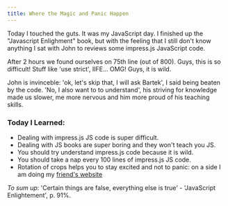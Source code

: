 ```yaml
---
title: Where the Magic and Panic Happen
---
```


Today I touched the guts. It was my JavaScript day. I finished up the "Javascript Enlighment" book, but with the feeling that I still don't know anything I sat with John to reviews some impress.js JavaScript code.

After 2 hours we found ourselves on 75th line (out of 800). Guys, this is so difficult!
Stuff like 'use strict', IIFE... OMG! Guys, it is wild.

John is invinceble: 'ok, let's skip that, I will ask Bartek', I said being beaten by the code. 
'No, I also want to to understand', his striving for knowledge made us slower, me more nervous and him more proud of his teaching skills.

### Today I Learned:
* Dealing with impress.js JS code is super difficult.
* Dealing with JS books are super boring and they won't teach you JS.
* You should try understand impress.js code because it is wild.
* You should take a nap every 100 lines of impress.js JS code.
* Rotation of crops helps you to stay excited and not to panic: on a side I am doing my [friend's website](http://lipen.co/til-informal-tech-education/)


_To sum up_:
'Certain things are false, everything else is true' - 'JavaScript Enlightement', p. 91%.
